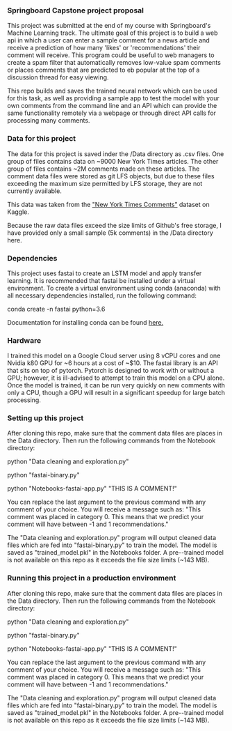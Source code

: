 ### Springboard Capstone project proposal ###

This project was submitted at the end of my course with Springboard's Machine Learning track. The ultimate goal of this project is to build a web api in which a user can enter a sample comment for a news article and receive a prediction of how many 'likes' or 'recommendations' their comment will receive. This program could be useful to web managers to create a spam filter that automatically removes low-value spam comments or places comments that are predicted to eb popular at the top of a discussion thread for easy viewing. 

This repo builds and saves the trained neural network which can be used for this task, as well as providing a sample app to test the model with your own comments from the command line and an API which can provide the same functionality remotely via a webpage or through direct API calls for processing many comments.

### Data for this project ###

The data for this project is saved inder the /Data directory as .csv files. One group of files contains data on ~9000 New York Times articles. The other group of files  contains ~2M comments made on these articles. The comment data files were stored as git LFS objects, but due to these files exceeding the maximum size permitted by LFS storage, they are not currently available.

This data was taken from the ["New York Times Comments"](https://www.kaggle.com/aashita/nyt-comments "New York Times Comments") dataset on Kaggle.

Because the raw data files exceed the size limits of Github's free storage, I have provided only a small sample (5k comments) in the /Data directory here.

### Dependencies ###

This project uses fastai to create an LSTM model and apply transfer learning. It is recommended that fastai be installed under a virtual environment. To create a virtual environment using conda (anaconda) with all necessary dependencies installed, run the following command:

conda create -n fastai python=3.6

Documentation for installing conda can be found [here.](https://docs.anaconda.com/anaconda/install/)

### Hardware ###

I trained this model on a Google Cloud server using 8 vCPU cores and one Nvidia k80 GPU for ~6 hours at a cost of ~$10. The fastai library is an API that sits on top of pytorch. Pytorch is designed to work with or without a GPU; however, it is ill-advised to attempt to train this model on a CPU alone. Once the model is trained, it can be run very quickly on new comments with only a CPU, though a GPU will result in a significant speedup for large batch processing.

### Setting up this project ###

After cloning this repo, make sure that the comment data files are places in the Data directory. Then run the following commands from the Notebook directory:

python "Data cleaning and exploration.py"

python "fastai-binary.py"

python "Notebooks-fastai-app.py" "THIS IS A COMMENT!"

You can replace the last argument to the previous command with any comment of your choice. You will receive a message such as: "This comment was placed in category 0. This means that we predict your comment will have between -1 and 1 recommendations."

The "Data cleaning and exploration.py" program will output cleaned data files which are fed into "fastai-binary.py" to train the model. The model is saved as "trained_model.pkl" in the Notebooks folder. A pre--trained model is not available on this repo as it exceeds the file size limits (~143 MB).

### Running this project in a production environment ###

After cloning this repo, make sure that the comment data files are places in the Data directory. Then run the following commands from the Notebook directory:

python "Data cleaning and exploration.py"

python "fastai-binary.py"

python "Notebooks-fastai-app.py" "THIS IS A COMMENT!"

You can replace the last argument to the previous command with any comment of your choice. You will receive a message such as: "This comment was placed in category 0. This means that we predict your comment will have between -1 and 1 recommendations."

The "Data cleaning and exploration.py" program will output cleaned data files which are fed into "fastai-binary.py" to train the model. The model is saved as "trained_model.pkl" in the Notebooks folder. A pre--trained model is not available on this repo as it exceeds the file size limits (~143 MB).
